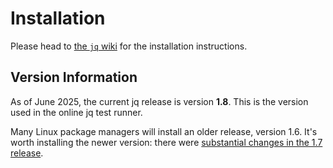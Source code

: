 # Installation

Please head to [the `jq` wiki][jq-wiki-install] for the installation instructions.

## Version Information

As of June 2025, the current jq release is version **1.8**.
This is the version used in the online jq test runner.

Many Linux package managers will install an older release, version 1.6.
It's worth installing the newer version: there were [substantial changes in the 1.7 release][release-notes-1.7].

[jq-wiki-install]: https://github.com/jqlang/jq/wiki/Installation
[release-notes-1.7]: https://github.com/jqlang/jq/releases/tag/jq-1.7
